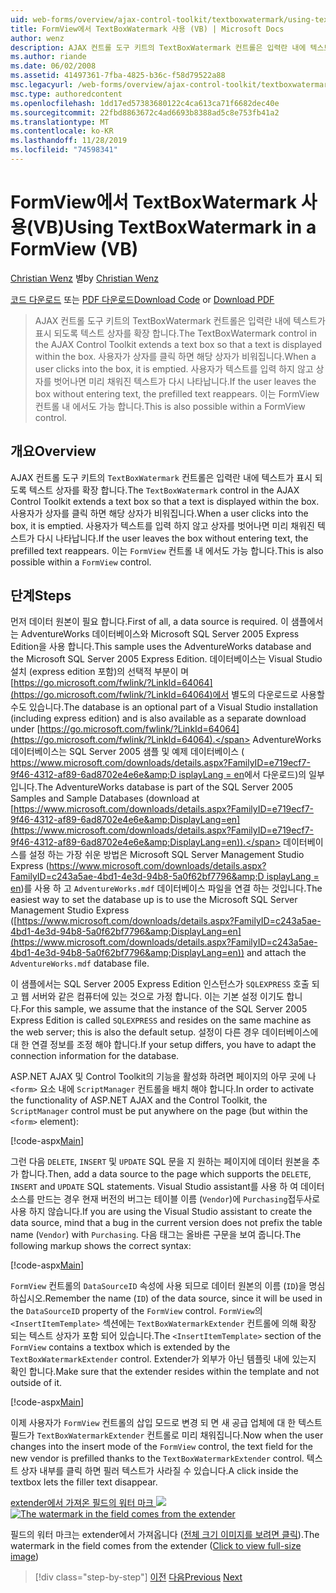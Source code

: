 ```yaml
---
uid: web-forms/overview/ajax-control-toolkit/textboxwatermark/using-textboxwatermark-in-a-formview-vb
title: FormView에서 TextBoxWatermark 사용 (VB) | Microsoft Docs
author: wenz
description: AJAX 컨트롤 도구 키트의 TextBoxWatermark 컨트롤은 입력란 내에 텍스트가 표시 되도록 텍스트 상자를 확장 합니다. 사용자가 상자를 클릭 하면 ...
ms.author: riande
ms.date: 06/02/2008
ms.assetid: 41497361-7fba-4825-b36c-f58d79522a88
msc.legacyurl: /web-forms/overview/ajax-control-toolkit/textboxwatermark/using-textboxwatermark-in-a-formview-vb
msc.type: authoredcontent
ms.openlocfilehash: 1dd17ed57383680122c4ca613ca71f6682dec40e
ms.sourcegitcommit: 22fbd8863672c4ad6693b8388ad5c8e753fb41a2
ms.translationtype: MT
ms.contentlocale: ko-KR
ms.lasthandoff: 11/28/2019
ms.locfileid: "74598341"
---
```

# <a name="using-textboxwatermark-in-a-formview-vb"></a><span data-ttu-id="aab67-104">FormView에서 TextBoxWatermark 사용(VB)</span><span class="sxs-lookup"><span data-stu-id="aab67-104">Using TextBoxWatermark in a FormView (VB)</span></span>

<span data-ttu-id="aab67-105">[Christian Wenz](https://github.com/wenz) 별</span><span class="sxs-lookup"><span data-stu-id="aab67-105">by [Christian Wenz](https://github.com/wenz)</span></span>

<span data-ttu-id="aab67-106">[코드 다운로드](https://download.microsoft.com/download/9/3/f/93f8daea-bebd-4821-833b-95205389c7d0/TextBoxWatermark1.vb.zip) 또는 [PDF 다운로드](https://download.microsoft.com/download/b/6/a/b6ae89ee-df69-4c87-9bfb-ad1eb2b23373/textboxwatermark1VB.pdf)</span><span class="sxs-lookup"><span data-stu-id="aab67-106">[Download Code](https://download.microsoft.com/download/9/3/f/93f8daea-bebd-4821-833b-95205389c7d0/TextBoxWatermark1.vb.zip) or [Download PDF](https://download.microsoft.com/download/b/6/a/b6ae89ee-df69-4c87-9bfb-ad1eb2b23373/textboxwatermark1VB.pdf)</span></span>

> <span data-ttu-id="aab67-107">AJAX 컨트롤 도구 키트의 TextBoxWatermark 컨트롤은 입력란 내에 텍스트가 표시 되도록 텍스트 상자를 확장 합니다.</span><span class="sxs-lookup"><span data-stu-id="aab67-107">The TextBoxWatermark control in the AJAX Control Toolkit extends a text box so that a text is displayed within the box.</span></span> <span data-ttu-id="aab67-108">사용자가 상자를 클릭 하면 해당 상자가 비워집니다.</span><span class="sxs-lookup"><span data-stu-id="aab67-108">When a user clicks into the box, it is emptied.</span></span> <span data-ttu-id="aab67-109">사용자가 텍스트를 입력 하지 않고 상자를 벗어나면 미리 채워진 텍스트가 다시 나타납니다.</span><span class="sxs-lookup"><span data-stu-id="aab67-109">If the user leaves the box without entering text, the prefilled text reappears.</span></span> <span data-ttu-id="aab67-110">이는 FormView 컨트롤 내 에서도 가능 합니다.</span><span class="sxs-lookup"><span data-stu-id="aab67-110">This is also possible within a FormView control.</span></span>

## <a name="overview"></a><span data-ttu-id="aab67-111">개요</span><span class="sxs-lookup"><span data-stu-id="aab67-111">Overview</span></span>

<span data-ttu-id="aab67-112">AJAX 컨트롤 도구 키트의 `TextBoxWatermark` 컨트롤은 입력란 내에 텍스트가 표시 되도록 텍스트 상자를 확장 합니다.</span><span class="sxs-lookup"><span data-stu-id="aab67-112">The `TextBoxWatermark` control in the AJAX Control Toolkit extends a text box so that a text is displayed within the box.</span></span> <span data-ttu-id="aab67-113">사용자가 상자를 클릭 하면 해당 상자가 비워집니다.</span><span class="sxs-lookup"><span data-stu-id="aab67-113">When a user clicks into the box, it is emptied.</span></span> <span data-ttu-id="aab67-114">사용자가 텍스트를 입력 하지 않고 상자를 벗어나면 미리 채워진 텍스트가 다시 나타납니다.</span><span class="sxs-lookup"><span data-stu-id="aab67-114">If the user leaves the box without entering text, the prefilled text reappears.</span></span> <span data-ttu-id="aab67-115">이는 `FormView` 컨트롤 내 에서도 가능 합니다.</span><span class="sxs-lookup"><span data-stu-id="aab67-115">This is also possible within a `FormView` control.</span></span>

## <a name="steps"></a><span data-ttu-id="aab67-116">단계</span><span class="sxs-lookup"><span data-stu-id="aab67-116">Steps</span></span>

<span data-ttu-id="aab67-117">먼저 데이터 원본이 필요 합니다.</span><span class="sxs-lookup"><span data-stu-id="aab67-117">First of all, a data source is required.</span></span> <span data-ttu-id="aab67-118">이 샘플에서는 AdventureWorks 데이터베이스와 Microsoft SQL Server 2005 Express Edition을 사용 합니다.</span><span class="sxs-lookup"><span data-stu-id="aab67-118">This sample uses the AdventureWorks database and the Microsoft SQL Server 2005 Express Edition.</span></span> <span data-ttu-id="aab67-119">데이터베이스는 Visual Studio 설치 (express edition 포함)의 선택적 부분이 며 [https://go.microsoft.com/fwlink/?LinkId=64064](https://go.microsoft.com/fwlink/?LinkId=64064)에서 별도의 다운로드로 사용할 수도 있습니다.</span><span class="sxs-lookup"><span data-stu-id="aab67-119">The database is an optional part of a Visual Studio installation (including express edition) and is also available as a separate download under [https://go.microsoft.com/fwlink/?LinkId=64064](https://go.microsoft.com/fwlink/?LinkId=64064).</span></span> <span data-ttu-id="aab67-120">AdventureWorks 데이터베이스는 SQL Server 2005 샘플 및 예제 데이터베이스 ( [https://www.microsoft.com/downloads/details.aspx?FamilyID=e719ecf7-9f46-4312-af89-6ad8702e4e6e&amp;D isplayLang = en](https://www.microsoft.com/downloads/details.aspx?FamilyID=e719ecf7-9f46-4312-af89-6ad8702e4e6e&amp;DisplayLang=en)에서 다운로드)의 일부입니다.</span><span class="sxs-lookup"><span data-stu-id="aab67-120">The AdventureWorks database is part of the SQL Server 2005 Samples and Sample Databases (download at [https://www.microsoft.com/downloads/details.aspx?FamilyID=e719ecf7-9f46-4312-af89-6ad8702e4e6e&amp;DisplayLang=en](https://www.microsoft.com/downloads/details.aspx?FamilyID=e719ecf7-9f46-4312-af89-6ad8702e4e6e&amp;DisplayLang=en)).</span></span> <span data-ttu-id="aab67-121">데이터베이스를 설정 하는 가장 쉬운 방법은 Microsoft SQL Server Management Studio Express ([https://www.microsoft.com/downloads/details.aspx?FamilyID=c243a5ae-4bd1-4e3d-94b8-5a0f62bf7796&amp;D isplayLang = en](https://www.microsoft.com/downloads/details.aspx?FamilyID=c243a5ae-4bd1-4e3d-94b8-5a0f62bf7796&amp;DisplayLang=en))를 사용 하 고 `AdventureWorks.mdf` 데이터베이스 파일을 연결 하는 것입니다.</span><span class="sxs-lookup"><span data-stu-id="aab67-121">The easiest way to set the database up is to use the Microsoft SQL Server Management Studio Express ([https://www.microsoft.com/downloads/details.aspx?FamilyID=c243a5ae-4bd1-4e3d-94b8-5a0f62bf7796&amp;DisplayLang=en](https://www.microsoft.com/downloads/details.aspx?FamilyID=c243a5ae-4bd1-4e3d-94b8-5a0f62bf7796&amp;DisplayLang=en)) and attach the `AdventureWorks.mdf` database file.</span></span>

<span data-ttu-id="aab67-122">이 샘플에서는 SQL Server 2005 Express Edition 인스턴스가 `SQLEXPRESS` 호출 되 고 웹 서버와 같은 컴퓨터에 있는 것으로 가정 합니다. 이는 기본 설정 이기도 합니다.</span><span class="sxs-lookup"><span data-stu-id="aab67-122">For this sample, we assume that the instance of the SQL Server 2005 Express Edition is called `SQLEXPRESS` and resides on the same machine as the web server; this is also the default setup.</span></span> <span data-ttu-id="aab67-123">설정이 다른 경우 데이터베이스에 대 한 연결 정보를 조정 해야 합니다.</span><span class="sxs-lookup"><span data-stu-id="aab67-123">If your setup differs, you have to adapt the connection information for the database.</span></span>

<span data-ttu-id="aab67-124">ASP.NET AJAX 및 Control Toolkit의 기능을 활성화 하려면 페이지의 아무 곳에 나 `<form>` 요소 내에 `ScriptManager` 컨트롤을 배치 해야 합니다.</span><span class="sxs-lookup"><span data-stu-id="aab67-124">In order to activate the functionality of ASP.NET AJAX and the Control Toolkit, the `ScriptManager` control must be put anywhere on the page (but within the `<form>` element):</span></span>

[!code-aspx[Main](using-textboxwatermark-in-a-formview-vb/samples/sample1.aspx)]

<span data-ttu-id="aab67-125">그런 다음 `DELETE`, `INSERT` 및 `UPDATE` SQL 문을 지 원하는 페이지에 데이터 원본을 추가 합니다.</span><span class="sxs-lookup"><span data-stu-id="aab67-125">Then, add a data source to the page which supports the `DELETE`, `INSERT` and `UPDATE` SQL statements.</span></span> <span data-ttu-id="aab67-126">Visual Studio assistant를 사용 하 여 데이터 소스를 만드는 경우 현재 버전의 버그는 테이블 이름 (`Vendor`)에 `Purchasing`접두사로 사용 하지 않습니다.</span><span class="sxs-lookup"><span data-stu-id="aab67-126">If you are using the Visual Studio assistant to create the data source, mind that a bug in the current version does not prefix the table name (`Vendor`) with `Purchasing`.</span></span> <span data-ttu-id="aab67-127">다음 태그는 올바른 구문을 보여 줍니다.</span><span class="sxs-lookup"><span data-stu-id="aab67-127">The following markup shows the correct syntax:</span></span>

[!code-aspx[Main](using-textboxwatermark-in-a-formview-vb/samples/sample2.aspx)]

<span data-ttu-id="aab67-128">`FormView` 컨트롤의 `DataSourceID` 속성에 사용 되므로 데이터 원본의 이름 (`ID`)을 명심 하십시오.</span><span class="sxs-lookup"><span data-stu-id="aab67-128">Remember the name (`ID`) of the data source, since it will be used in the `DataSourceID` property of the `FormView` control.</span></span> <span data-ttu-id="aab67-129">`FormView`의 `<InsertItemTemplate>` 섹션에는 `TextBoxWatermarkExtender` 컨트롤에 의해 확장 되는 텍스트 상자가 포함 되어 있습니다.</span><span class="sxs-lookup"><span data-stu-id="aab67-129">The `<InsertItemTemplate>` section of the `FormView` contains a textbox which is extended by the `TextBoxWatermarkExtender` control.</span></span> <span data-ttu-id="aab67-130">Extender가 외부가 아닌 템플릿 내에 있는지 확인 합니다.</span><span class="sxs-lookup"><span data-stu-id="aab67-130">Make sure that the extender resides within the template and not outside of it.</span></span>

[!code-aspx[Main](using-textboxwatermark-in-a-formview-vb/samples/sample3.aspx)]

<span data-ttu-id="aab67-131">이제 사용자가 `FormView` 컨트롤의 삽입 모드로 변경 되 면 새 공급 업체에 대 한 텍스트 필드가 `TextBoxWatermarkExtender` 컨트롤로 미리 채워집니다.</span><span class="sxs-lookup"><span data-stu-id="aab67-131">Now when the user changes into the insert mode of the `FormView` control, the text field for the new vendor is prefilled thanks to the `TextBoxWatermarkExtender` control.</span></span> <span data-ttu-id="aab67-132">텍스트 상자 내부를 클릭 하면 필러 텍스트가 사라질 수 있습니다.</span><span class="sxs-lookup"><span data-stu-id="aab67-132">A click inside the textbox lets the filler text disappear.</span></span>

<span data-ttu-id="aab67-133">[extender에서 가져온 필드의 워터 마크 ![](using-textboxwatermark-in-a-formview-vb/_static/image2.png)](using-textboxwatermark-in-a-formview-vb/_static/image1.png)</span><span class="sxs-lookup"><span data-stu-id="aab67-133">[![The watermark in the field comes from the extender](using-textboxwatermark-in-a-formview-vb/_static/image2.png)](using-textboxwatermark-in-a-formview-vb/_static/image1.png)</span></span>

<span data-ttu-id="aab67-134">필드의 워터 마크는 extender에서 가져옵니다 ([전체 크기 이미지를 보려면 클릭](using-textboxwatermark-in-a-formview-vb/_static/image3.png)).</span><span class="sxs-lookup"><span data-stu-id="aab67-134">The watermark in the field comes from the extender ([Click to view full-size image](using-textboxwatermark-in-a-formview-vb/_static/image3.png))</span></span>

> [!div class="step-by-step"]
> <span data-ttu-id="aab67-135">[이전](using-textboxwatermark-with-validation-controls-cs.md)
> [다음](using-textboxwatermark-with-validation-controls-vb.md)</span><span class="sxs-lookup"><span data-stu-id="aab67-135">[Previous](using-textboxwatermark-with-validation-controls-cs.md)
[Next](using-textboxwatermark-with-validation-controls-vb.md)</span></span>
